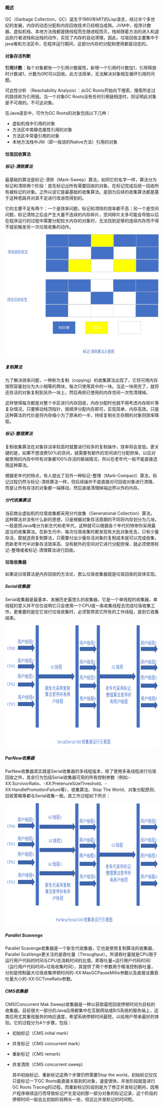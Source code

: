 #### 概述

  GC（Garbage Collection，GC）诞生于1960年MIT的Lisp语言，经过半个多世纪的发展，内存的动态分配和内存回收技术已经相当成熟。JVM中，程序计数器、虚拟机栈、本地方法栈都是随线程而生随进程而灭，栈帧随着方法的进入和退出执行者进栈和出栈的动作，实现了内存的自动清理，因此，垃圾回收主要集中于java堆和方法区中，在程序运行期间，这部分内存的分配和使用都是动态的。

#### 对象存活判断

**引用计数**：每个对象都有一个引用计数属性，新增一个引用时计数加1，引用释放时计数减1，计数为0时可以回收。此方法简单，无法解决对象相互循环引用的问题。

可达性分析 （Reachability Analysis）：从GC Roots开始向下搜索，搜索所走过的路径称为引用链。当一个对象GC Roots没有任何引用链相连时，则证明此对象是不可用的。不可达对象。

在Java语言中，可作为GC Roots的对象包括以下几种：

* 虚拟机栈中引用的对象
* 方法区中类静态属性引用的对象
* 方法区中常量引用的对象
* 本地方法栈中JNI（即一般说的Native方法）引用的对象

#### 垃圾回收算法

##### 标记-清除算法

  最基础的算法是标记-清除（Mark-Sweep）算法，如同它的名字一样，算法分为标记和清除两个阶段：首先标记出所有需要回收的对象，在标记完成后统一回收所有被标记的对象。之所以说它是最基础的收集算法。是因为后续的收集算法都是基于这种思路并对其不足进行改进而得到的。

  它的主要不足有两个：一个是效率问题，标记和清除的效率都不高；另一个是空间问题，标记清除之后会产生大量不连续的内存碎片，空间碎片太多可能会导致以后在程序运行的过程中需要分配较大内存的对象时，无法找到足够的连续内存而不得不提前触发另一次垃圾收集的动作。

<div align=center>
</div>

<img src="./image/标记-清楚算法示意图.gif" alt="标记-清除算法" height="400" width="600"/>

##### 复制算法

  为了解决效率问题，一种称为复制（copying）的收集算法出现了，它将可用内存按照容量划分为大小相等的两块，每次只使用其中的一块。当这一块用完了，就将还存活的对象复制到另外一块上，然后再把已使用的内存空间一次性清理掉。

  这样使得每次都是对整个半区进行内存回收，内存分配时也就不用考虑内存碎片等复杂情况，只要移动栈顶指针，按顺序分配内存即可，实现简单，内存高效。只是这种算法的代价是将内存缩小为了原来的一半，持续复制长生存期的对象则效率降低。

##### 标记-整理算法

  复制收集算法在对象存活率较高时就要进行较多的复制操作，效率将会变低。更关键的是，如果不想浪费50%的空间，就需要有额外的空间进行分配担保，以应对被使用的内存中所有对象都100%存活的极端情况，所以在老年代一般不能直接选用这种算法。

  根据老年代的特点，有人提出了另外一种标记-整理（Mark-Compact）算法，标记过程仍然与标记-清除算法一样，但后续操作不是直接对可回收对象进行清理，而是让所有存活的对象都一端移动，然后直接清理掉端边界以外的内存。

##### 分代收集算法

  当前商业虚拟机的垃圾收集都采用分代收集（Generational Collection）算法，这种算法并没有什么新的思想，只是根据对象存活周期的不同将内存划分为几块。一般是把Java堆分为新生代和老年代，这种就可以根据各个年代的特带你采用最适当的收集算法。在新生代中，每次垃圾收集时都发现有大批对象死去，只有少量存活，那就选用复制算法，只需要付出少量存活对象的复制成本就可以完成收集，而新老年代中对象存活效率高、没有额外的空间对它进行分配担保，就必须使用标记-整理或者标记-清理算法进行回收。

#### 垃圾收集器

  如果说垃圾算法是内存回收的方法论，那么垃圾收集器就是垃圾回收的具体实现。

##### Serial收集器

  Serial收集器是最基本、发展历史最悠久的收集器，它是一个单线程的收集器，单线程的意义并不仅仅说明它只会使用一个CPU或一条收集线程去完成垃圾收集工作，更重要的是在它进行垃圾收集时，必须暂停其它所有的工作线程，直到它收集结束。

<img src="./image/Serial收集器运行示意图 .gif" alt="Serial收集器运行示意图" height=400 width=600/>

##### ParNew收集器

  ParNew收集器其实就是Serial收集器的多线程版本，除了使用多条线程进行垃圾回收之外，其余行为包括Serial收集器可用的所有控制参数（例如:-XX:SurvivorRatio、-XX:PretenureSizeThreshold、-XX:HandlePromotionFailure等）、收集算法、Stop The World、对象分配原则、回收策略等都与Serial收集一致。其工作过程如下所示：

<img src="./image/ParNewl.gif" alt="ParNew收集器" height=400 width=700/>

##### Parallel Scavenge

   Parallel Scavenge收集器是一个新生代收集器，它也是使用复制算法的收集器，Parallel ScaVenge更关注的是吞吐量（Throughput）。所谓吞吐量就是CPU用于运行用户代码的时间与CPU总消耗时间的比值，即吞吐量=运行用户代码时间/（运行用户代码时间+垃圾收集时间），其提供了两个参数用于精准控制吞吐量，分别是控制最大垃圾收集停顿时间的-XX:MaxGCPauseMillis参数以及直接设置吞吐量大小的-XX:GCTimeRatio参数。

##### CMS收集器

  CMS(Concurrent Mak Sweep)收集器是一种以获取最短回收停顿时间为目标的收集器。目前很大一部分的Java应用都集中在互联网站或B/S系统的服务端上，这类应用尤其重视服务的响应速度，希望系统停顿时间最短，以给用户带来最好的体验。它的过程分为4个步骤，包括：

* 初始标记（CMS initial mark）
* 并发标记（CMS concurrent mark）
* 重新标记（CMS remark）
* 并发清除（CMS concurrent sweep）

  其中初始标记、重新标记这两个步骤仍然需要Stop the world。初始标记仅仅只是标记一下GC Roots能直接关联到的对象，速度很快，并发阶段就是进行GC Roots Tracing的过程。而重新标记阶段则是为了修正并发标记期间，因用户程序继续运行而导致标记产生变动的那一部分对象的标记记录，这个阶段的停顿时间一般会比初始阶段稍长一些，但远比并发标记的时间短。

